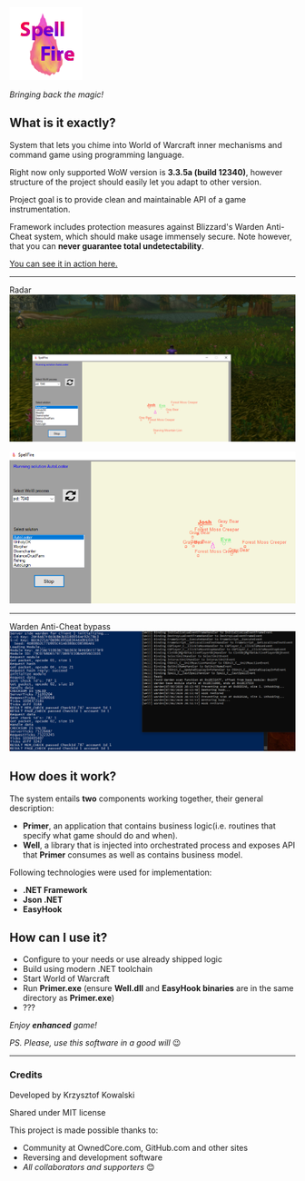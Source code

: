 ![SpellFire logo](Resources/SpellFire.png)

*Bringing back the magic!*

## **What is it exactly?**
System that lets you chime into World of Warcraft inner mechanisms
and command game using programming language.

Right now only supported WoW version is **3.3.5a (build 12340)**, however structure of the project should easily let you adapt to other version.

Project goal is to provide clean and maintainable API of a game instrumentation.

Framework includes protection measures against Blizzard's Warden Anti-Cheat system, which should make usage immensely secure. Note however, that you can **never guarantee total undetectability**.

[You can see it in action here.](https://kkovs.github.io/SpellFire/Resources/Demo/SpellFire_demo.mp4)

---
Radar
![screenshot1](Resources/Demo/Screenshot1.png)

![screenshot2](Resources/Demo/Screenshot2.png)

---
Warden Anti-Cheat bypass
![screenshot2](Resources/Demo/WB_Screenshot1.png)

## **How does it work?**
The system entails **two** components working together, their general description:

- **Primer**, an application that contains business logic(i.e. routines that specify what game should do and when).
- **Well**, a library that is injected into orchestrated process and exposes API that **Primer** consumes as well as contains business model.

Following technologies were used for implementation:
- **.NET Framework**
- **Json .NET**
- **EasyHook**

## **How can I use it?**
- Configure to your needs or use already shipped logic
- Build using modern .NET toolchain
- Start World of Warcraft
- Run **Primer.exe** (ensure **Well.dll** and **EasyHook binaries** are in the same directory as **Primer.exe**)
- ???

*Enjoy **enhanced** game!*

*PS. Please, use this software in a good will* 😉

---
### **Credits**
Developed by Krzysztof Kowalski

Shared under MIT license

This project is made possible thanks to:
- Community at OwnedCore.com, GitHub.com and other sites
- Reversing and development software
- *All collaborators and supporters* 😊
